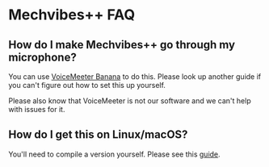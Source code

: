 # Mechvibes++ FAQ

## How do I make Mechvibes++ go through my microphone?

You can use [VoiceMeeter Banana](https://vb-audio.com/Voicemeeter/banana.htm) to do this. Please look up another guide if you can't figure out how to set this up yourself.

Please also know that VoiceMeeter is not our software and we can't help with issues for it.

## How do I get this on Linux/macOS?

You'll need to compile a version yourself. Please see this [guide](linux-and-mac.md).